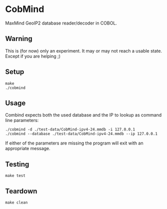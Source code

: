 # CobMind

MaxMind GeoIP2 database reader/decoder in COBOL.


## Warning

This is (for now) only an experiment. It may or may not reach a usable state.
Except if you are helping ;)


## Setup

```shell
make
./cobmind
```


## Usage

Combind expects both the used database and the IP to lookup
as command line parameters:

```shell
./cobmind -d ./test-data/CobMind-ipv4-24.mmdb -i 127.0.0.1
./cobmind --database ./test-data/CobMind-ipv4-24.mmdb --ip 127.0.0.1
```

If either of the parameters are missing the program will exit
with an appropriate message.


## Testing

```shell
make test
```


## Teardown

```shell
make clean
```
